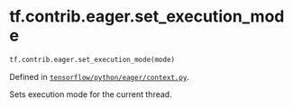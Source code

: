 <div itemscope itemtype="http://developers.google.com/ReferenceObject">
<meta itemprop="name" content="tf.contrib.eager.set_execution_mode" />
</div>

# tf.contrib.eager.set_execution_mode

``` python
tf.contrib.eager.set_execution_mode(mode)
```



Defined in [`tensorflow/python/eager/context.py`](https://www.tensorflow.org/code/tensorflow/python/eager/context.py).

Sets execution mode for the current thread.